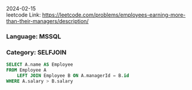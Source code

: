 2024-02-15  
leetcode Link: https://leetcode.com/problems/employees-earning-more-than-their-managers/description/

### Language: MSSQL
### Category: SELFJOIN
```sql
SELECT A.name AS Employee
FROM Employee A
    LEFT JOIN Employee B ON A.managerId = B.id
WHERE A.salary > B.salary
